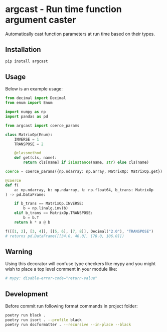 # argcast - Run time function argument caster

Automatically cast function parameters at run time based on their types.


## Installation

```bash
pip install argcast
```

## Usage

Below is an example usage:

```python
from decimal import Decimal
from enum import Enum

import numpy as np
import pandas as pd

from argcast import coerce_params

class MatrixOp(Enum):
    INVERSE = 1
    TRANSPOSE = 2

    @classmethod
    def get(cls, name):
        return cls[name] if isinstance(name, str) else cls(name)

coerce = coerce_params({np.ndarray: np.array, MatrixOp: MatrixOp.get})

@coerce
def f(
    a: np.ndarray, b: np.ndarray, k: np.float64, b_trans: MatrixOp
) -> pd.DataFrame:

    if b_trans == MatrixOp.INVERSE:
        b = np.linalg.inv(b)
    elif b_trans == MatrixOp.TRANSPOSE:
        b = b.T
    return k * a @ b

f([[1, 2], [3, 4]], [[5, 6], [7, 8]], Decimal("2.0"), "TRANSPOSE")
# returns pd.DataFrame([[34.0, 46.0], [78.0, 106.0]])
```

## Warning

Using this decorator will confuse type checkers like mypy and you
might wish to place a top level comment in your module like:

```python
# mypy: disable-error-code="return-value"
```

## Development

Before commit run following format commands in project folder:

```bash
poetry run black .
poetry run isort . --profile black
poetry run docformatter . --recursive --in-place --black
```
